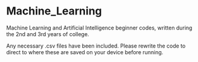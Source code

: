 # Machine_Learning
Machine Learning and Artificial Intelligence beginner codes, written during the 2nd and 3rd years of college.

Any necessary .csv files have been included. Please rewrite the code to direct to where these are saved on your device before running.
